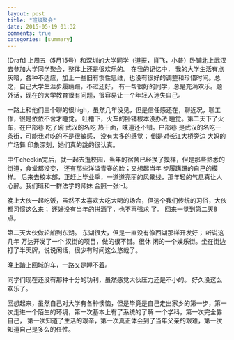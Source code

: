 ```yaml
---
layout: post
title: "班级聚会"
date: 2015-05-19 01:32
comments: true
categories: [summary]
---
```

[Draft]
上周五（5月15号）和深圳的大学同学（道振，肖飞，小普）卧铺北上武汉去参加大学同学聚会，整体上还是很欢乐的。 在我的记忆中，
我的大学生活有点灰暗，各种不适应，加上一些旧有惯性思维，也没有很好的调整和珍惜时间。总之，自己大学生涯步履蹒跚，不过还好，
有一帮很好的同学，总是充满欢乐。题外话，现在的大学教育很有问题，很容易让一个年轻人迷失自己。


一路上和他们三个聊的很high，虽然几年没见，但是信任感还在，聊近况，聊工作，很是依依不舍才睡觉。 吐槽下，火车的卧铺根本没办法
睡觉。第二天下了火车，在户部巷 吃了碗 武汉的名吃 热干面，味道还不错。户部巷 是武汉的名吃一条街，可能我对吃的不是很敏感，
没有太多的感觉； 倒是对长江大桥旁边 大妈的广场舞 印象深刻，她们真的跳的很认真。


中午checkin完后，就一起去逛校园，当年的宿舍已经换了摸样，但是那些熟悉的街道，食堂都没变， 还有那些洋溢青春的脸；又想起当年
步履蹒跚的自己的模样。 后来去校本部，正赶上毕业季，一道道亮丽的风景线，那年轻的气息真让人心醉。我们班和一群法学的师妹
合照一张:-)。


晚上大伙一起吃饭，虽然不太喜欢大吃大喝的场合，但这个我们传统的习俗，大伙都习惯这么来； 还好没有当年的拼酒了，也不再强求
了。 回来一觉到第二天8点。


第二天大伙做轮船到东湖。 东湖很大，但是一直没有像西湖那样开发好； 听说这几年 万达开发了一个 汉街的项目，做的很不错。很休
闲的一个娱乐街。坐在街边 打了半天牌，说说闲话，很少有时间这么悠哉了。


晚上踏上回城的车，一路又是睡不着。

同学们现在还没有那种十分的功利，虽然感觉大伙压力还是不小的。 好久没这么欢乐了。

回想起来，虽然自己对大学有各种懊恼，但是毕竟是自己走出家乡的第一步，第一次走进一个陌生的环境，第一次基本上有了系统的了解
一个学科，第一次完全靠自己， 第一次知道了生活的艰辛，第一次真正体会到了当年父亲的艰难，第一次知道自己是多么的任性。
